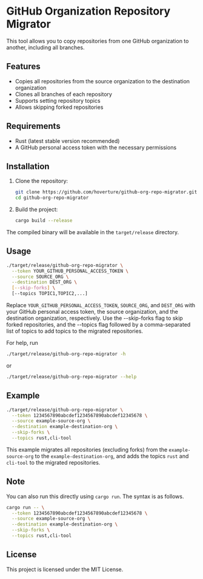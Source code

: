# GitHub Organization Repository Migrator

This tool allows you to copy repositories from one GitHub organization to another, including all branches.

## Features

- Copies all repositories from the source organization to the destination organization
- Clones all branches of each repository
- Supports setting repository topics
- Allows skipping forked repositories

## Requirements

- Rust (latest stable version recommended)
- A GitHub personal access token with the necessary permissions

## Installation

1. Clone the repository:

    ``` sh
    git clone https://github.com/hoverture/github-org-repo-migrator.git
    cd github-org-repo-migrator
    ```

2. Build the project:

    ``` sh
    cargo build --release
    ```

The compiled binary will be available in the `target/release` directory.

## Usage

``` sh
./target/release/github-org-repo-migrator \
  --token YOUR_GITHUB_PERSONAL_ACCESS_TOKEN \
  --source SOURCE_ORG \
  --destination DEST_ORG \
  [--skip-forks] \
  [--topics TOPIC1,TOPIC2,...]

```

Replace `YOUR_GITHUB_PERSONAL_ACCESS_TOKEN`, `SOURCE_ORG`, and `DEST_ORG` with your GitHub personal access token, the source organization, and the destination organization, respectively. Use the --skip-forks flag to skip forked repositories, and the --topics flag followed by a comma-separated list of topics to add topics to the migrated repositories.

For help, run

``` sh
./target/release/github-org-repo-migrator -h
```

or

``` sh
./target/release/github-org-repo-migrator --help
```

## Example

``` sh
./target/release/github-org-repo-migrator \
  --token 1234567890abcdef1234567890abcdef12345678 \
  --source example-source-org \
  --destination example-destination-org \
  --skip-forks \
  --topics rust,cli-tool
```

This example migrates all repositories (excluding forks) from the `example-source-org` to the `example-destination-org`, and adds the topics `rust` and `cli-tool` to the migrated repositories.

## Note

You can also run this directly using `cargo run`. The syntax is as follows.

``` sh
cargo run -- \
  --token 1234567890abcdef1234567890abcdef12345678 \
  --source example-source-org \
  --destination example-destination-org \
  --skip-forks \
  --topics rust,cli-tool
```

## License

This project is licensed under the MIT License.
